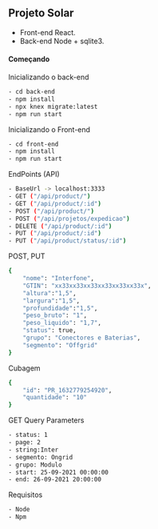 ## Projeto Solar
- Front-end React.
- Back-end Node + sqlite3.

#### Começando

Inicializando o back-end
```sh
- cd back-end
- npm install
- npx knex migrate:latest
- npm run start
```

Inicializando o Front-end
```sh
- cd front-end
- npm install
- npm run start
```

EndPoints (API)
```sh
- BaseUrl -> localhost:3333
- GET ("/api/product/")
- GET ("/api/product/:id")
- POST ("/api/product/")
- POST ("/api/projetos/expedicao")
- DELETE ("/api/product/:id")
- PUT ("/api/product/:id")
- PUT ("/api/product/status/:id")
```

POST, PUT 
```sh
{
    "nome": "Interfone",
    "GTIN": "xx33xx33xx33xx33xx33xx33x",
    "altura":"1,5",
    "largura":"1,5",
    "profundidade":"1,5",
    "peso_bruto": "1",
    "peso_liquido": "1,7",
    "status": true,
    "grupo": "Conectores e Baterias",
    "segmento": "Offgrid"
}
```

Cubagem
```sh
{
    "id": "PR_1632779254920",
    "quantidade": "10"
}
```

GET Query Parameters
```sh
- status: 1
- page: 2
- string:Inter
- segmento: Ongrid
- grupo: Modulo
- start: 25-09-2021 00:00:00
- end: 26-09-2021 20:00:00
```




Requisitos
```sh
- Node
- Npm
```
